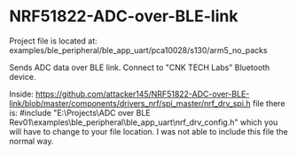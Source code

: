 # NRF51822-ADC-over-BLE-link
Project file is located at: examples/ble_peripheral/ble_app_uart/pca10028/s130/arm5_no_packs

Sends ADC data over BLE link.
Connect to "CNK TECH Labs" Bluetooth device.

Inside:
https://github.com/attacker145/NRF51822-ADC-over-BLE-link/blob/master/components/drivers_nrf/spi_master/nrf_drv_spi.h
file there is:
#include "E:\Projects\ADC over BLE Rev01\examples\ble_peripheral\ble_app_uart\nrf_drv_config.h"
which you will have to change to your file location.
I was not able to include this file the normal way.
